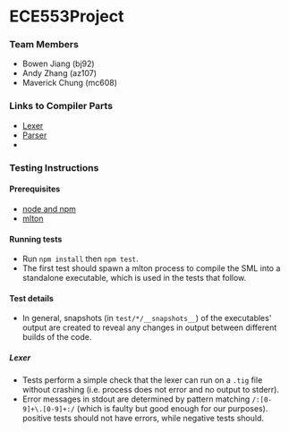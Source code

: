 # ECE553Project

### Team Members
* Bowen Jiang (bj92)
* Andy Zhang (az107)
* Maverick Chung (mc608)

### Links to Compiler Parts
* [Lexer](https://gitlab.oit.duke.edu/bj92/ece553project/-/tree/master/src/lexer)
* [Parser](https://gitlab.oit.duke.edu/bj92/ece553project/-/tree/master/src/parser)
* 

### Testing Instructions

#### Prerequisites
* [node and npm](https://nodejs.org/)
* [mlton](http://www.mlton.org/)

#### Running tests
* Run `npm install` then `npm test`. 
* The first test should spawn a mlton process to compile the SML into a standalone executable, which is used in the tests that follow.

#### Test details
* In general, snapshots (in `test/*/__snapshots__`) of the executables' output are created to reveal any changes in output between different builds of the code.

##### Lexer
* Tests perform a simple check that the lexer can run on a `.tig` file without crashing (i.e. process does not error and no output to stderr).
* Error messages in stdout are determined by pattern matching `/:[0-9]+\.[0-9]+:/` (which is faulty but good enough for our purposes). positive tests should not have errors, while negative tests should.